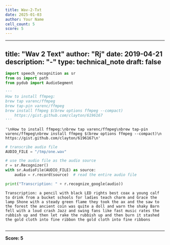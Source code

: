 ```yaml
---
title: Wav-2-Txt
date: 2025-01-03
author: Your Name
cell_count: 5
score: 5
---
```


---
title: "Wav 2 Text"
author: "Rj"
date: 2019-04-21
description: "-"
type: technical_note
draft: false
---

```python
import speech_recognition as sr
from os import path
from pydub import AudioSegment
```


```python
'''
How to install ffmpeg:
brew tap varenc/ffmpeg
brew tap-pin varenc/ffmpeg
brew install ffmpeg $(brew options ffmpeg --compact)
    https://gist.github.com/clayton/6196167
'''
```




    '\nHow to install ffmpeg:\nbrew tap varenc/ffmpeg\nbrew tap-pin varenc/ffmpeg\nbrew install ffmpeg $(brew options ffmpeg --compact)\n    https://gist.github.com/clayton/6196167\n'




```python
# transcribe audio file                                                         
AUDIO_FILE = "/tmp/one.wav"

# use the audio file as the audio source                                        
r = sr.Recognizer()
with sr.AudioFile(AUDIO_FILE) as source:
    audio = r.record(source)  # read the entire audio file                  

print("Transcription: " + r.recognize_google(audio))
```

    Transcription: a pencil with black LED rights best coax a young calf to drink from a bucket schools for ladies teach charm and Grace the lamp Shone with a steady green flame they took the ax and the saw to the forest the ancient coin was quite a doll and warn the shaky Barn fell with a loud crash Jazz and swing fans like fast music rates the rubbish up and then let rake the rubbish up and then burn it stashed the gold cloth into fine ribbon the gold cloth into fine ribbons



```python

```


---
**Score: 5**